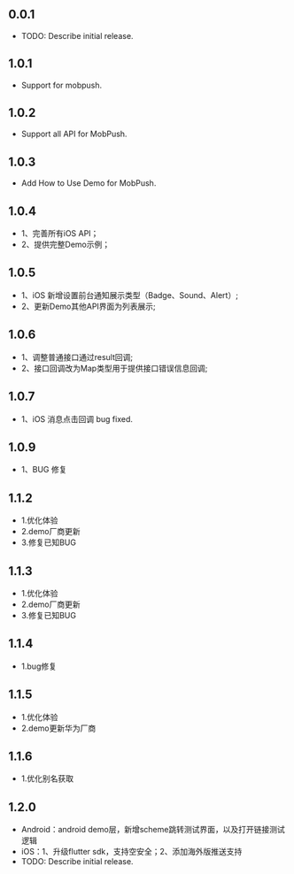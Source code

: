 ## 0.0.1

* TODO: Describe initial release.

## 1.0.1

* Support for mobpush.

## 1.0.2

* Support all API for MobPush.

## 1.0.3

* Add How to Use Demo for MobPush.

## 1.0.4

* 1、完善所有iOS API；
* 2、提供完整Demo示例；

## 1.0.5

* 1、iOS 新增设置前台通知展示类型（Badge、Sound、Alert）;
* 2、更新Demo其他API界面为列表展示;

## 1.0.6

* 1、调整普通接口通过result回调;
* 2、接口回调改为Map类型用于提供接口错误信息回调;

## 1.0.7

* 1、iOS 消息点击回调 bug fixed. 

## 1.0.9

* 1、BUG 修复

## 1.1.2

* 1.优化体验
* 2.demo厂商更新
* 3.修复已知BUG

## 1.1.3

* 1.优化体验
* 2.demo厂商更新
* 3.修复已知BUG

## 1.1.4

* 1.bug修复

## 1.1.5

* 1.优化体验
* 2.demo更新华为厂商

## 1.1.6

* 1.优化别名获取

## 1.2.0
* Android：android demo层，新增scheme跳转测试界面，以及打开链接测试逻辑
* iOS：1、升级flutter sdk，支持空安全；2、添加海外版推送支持
* TODO: Describe initial release.
